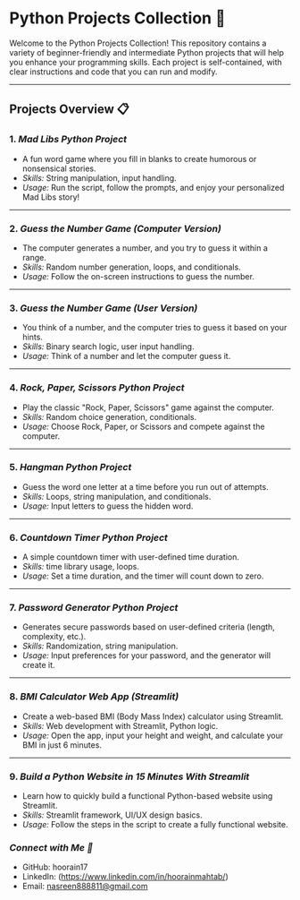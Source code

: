 # Python Projects Collection 🚀

Welcome to the Python Projects Collection! This repository contains a variety of beginner-friendly and intermediate Python projects that will help you enhance your programming skills. Each project is self-contained, with clear instructions and code that you can run and modify.

---

## Projects Overview 📋

### 1. *Mad Libs Python Project*
   - A fun word game where you fill in blanks to create humorous or nonsensical stories.
   - *Skills:* String manipulation, input handling.
   - *Usage:* Run the script, follow the prompts, and enjoy your personalized Mad Libs story!

---

### 2. *Guess the Number Game (Computer Version)*
   - The computer generates a number, and you try to guess it within a range.
   - *Skills:* Random number generation, loops, and conditionals.
   - *Usage:* Follow the on-screen instructions to guess the number.

---

### 3. *Guess the Number Game (User Version)*
   - You think of a number, and the computer tries to guess it based on your hints.
   - *Skills:* Binary search logic, user input handling.
   - *Usage:* Think of a number and let the computer guess it.

---

### 4. *Rock, Paper, Scissors Python Project*
   - Play the classic "Rock, Paper, Scissors" game against the computer.
   - *Skills:* Random choice generation, conditionals.
   - *Usage:* Choose Rock, Paper, or Scissors and compete against the computer.

---

### 5. *Hangman Python Project*
   - Guess the word one letter at a time before you run out of attempts.
   - *Skills:* Loops, string manipulation, and conditionals.
   - *Usage:* Input letters to guess the hidden word.

---

### 6. *Countdown Timer Python Project*
   - A simple countdown timer with user-defined time duration.
   - *Skills:* time library usage, loops.
   - *Usage:* Set a time duration, and the timer will count down to zero.

---

### 7. *Password Generator Python Project*
   - Generates secure passwords based on user-defined criteria (length, complexity, etc.).
   - *Skills:* Randomization, string manipulation.
   - *Usage:* Input preferences for your password, and the generator will create it.

---

### 8. *BMI Calculator Web App (Streamlit)*
   - Create a web-based BMI (Body Mass Index) calculator using Streamlit.
   - *Skills:* Web development with Streamlit, Python logic.
   - *Usage:* Open the app, input your height and weight, and calculate your BMI in just 6 minutes.

---

### 9. *Build a Python Website in 15 Minutes With Streamlit*
   - Learn how to quickly build a functional Python-based website using Streamlit.
   - *Skills:* Streamlit framework, UI/UX design basics.
   - *Usage:* Follow the steps in the script to create a fully functional website.

### *Connect with Me 💬*
- GitHub: hoorain17
- LinkedIn: (https://www.linkedin.com/in/hoorainmahtab/)
- Email: nasreen888811@gmail.com
